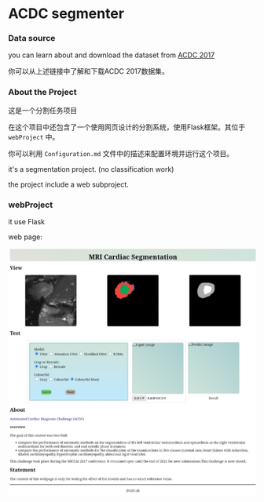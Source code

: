 # ACDC segmenter


### Data source

you can learn about and download the dataset from [ACDC 2017](https://www.creatis.insa-lyon.fr/Challenge/acdc/index.html)

你可以从上述链接中了解和下载ACDC 2017数据集。

### About the Project

这是一个分割任务项目

在这个项目中还包含了一个使用网页设计的分割系统，使用Flask框架。其位于 `webProject` 中。

你可以利用 `Configuration.md` 文件中的描述来配置环境并运行这个项目。

it's a segmentation project. (no classification work)

the project include a web subproject.

### webProject

it use Flask

web page:

![web page](./webProject.jpg)




